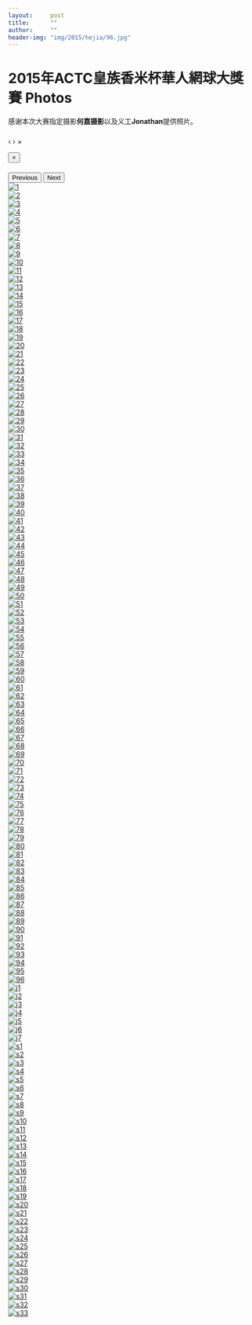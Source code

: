 ```yaml
---
layout:     post
title:      ""
author:     ""
header-img: "img/2015/hejia/96.jpg"
---
```

<h1 class="page-header">2015年ACTC皇族香米杯華人網球大獎賽 Photos</h1>
感谢本次大赛指定摄影<b>何嘉摄影</b>以及义工<b>Jonathan</b>提供照片。

<div id="blueimp-gallery" class="blueimp-gallery" data-use-bootstrap-modal="false">
  <!-- The container for the modal slides -->
  <div class="slides"></div>
  <!-- Controls for the borderless lightbox -->
  <h3 class="title"></h3>
  <a class="prev">‹</a>
  <a class="next">›</a>
  <a class="close">×</a>
  <a class="play-pause"></a>
  <ol class="indicator"></ol>
  <!-- The modal dialog, which will be used to wrap the lightbox content -->
  <div class="modal fade">
    <div class="modal-dialog">
      <div class="modal-content">
        <div class="modal-header">
          <button type="button" class="close" aria-hidden="true">&times;</button>
          <h4 class="modal-title"></h4>
        </div>
        <div class="modal-body next"></div>
        <div class="modal-footer">
          <button type="button" class="btn btn-default pull-left prev">
          <i class="glyphicon glyphicon-chevron-left"></i>
          Previous
          </button>
          <button type="button" class="btn btn-primary next">
          Next
          <i class="glyphicon glyphicon-chevron-right"></i>
          </button>
        </div>
      </div>
    </div>
  </div>
</div>

<div id="links">
  <div class="row text-center">
    <div class="col-xs-4 col-sm-2 col-md-1 col-lg-1">
      <a href="{{ site.baseurl }}/img/2015/hejia/1.jpg" title="1" data-gallery> <img src="{{ site.baseurl }}/img/2015/hejia/thumbnail/1.jpg" class="img-responsive img-thumbnail" alt="1" /> </a>
    </div>
    <div class="col-xs-4 col-sm-2 col-md-1 col-lg-1">
      <a href="{{ site.baseurl }}/img/2015/hejia/2.jpg" title="2" data-gallery> <img src="{{ site.baseurl }}/img/2015/hejia/thumbnail/2.jpg" class="img-responsive img-thumbnail" alt="2" /> </a>
    </div>
    <div class="col-xs-4 col-sm-2 col-md-1 col-lg-1">
      <a href="{{ site.baseurl }}/img/2015/hejia/3.jpg" title="3" data-gallery> <img src="{{ site.baseurl }}/img/2015/hejia/thumbnail/3.jpg" class="img-responsive img-thumbnail" alt="3" /> </a>
    </div>
    <div class="col-xs-4 col-sm-2 col-md-1 col-lg-1">
      <a href="{{ site.baseurl }}/img/2015/hejia/4.jpg" title="4" data-gallery> <img src="{{ site.baseurl }}/img/2015/hejia/thumbnail/4.jpg" class="img-responsive img-thumbnail" alt="4" /> </a>
    </div>
    <div class="col-xs-4 col-sm-2 col-md-1 col-lg-1">
      <a href="{{ site.baseurl }}/img/2015/hejia/5.jpg" title="5" data-gallery> <img src="{{ site.baseurl }}/img/2015/hejia/thumbnail/5.jpg" class="img-responsive img-thumbnail" alt="5" /> </a>
    </div>
    <div class="col-xs-4 col-sm-2 col-md-1 col-lg-1">
      <a href="{{ site.baseurl }}/img/2015/hejia/6.jpg" title="6" data-gallery> <img src="{{ site.baseurl }}/img/2015/hejia/thumbnail/6.jpg" class="img-responsive img-thumbnail" alt="6" /> </a>
    </div>
    <div class="col-xs-4 col-sm-2 col-md-1 col-lg-1">
      <a href="{{ site.baseurl }}/img/2015/hejia/7.jpg" title="7" data-gallery> <img src="{{ site.baseurl }}/img/2015/hejia/thumbnail/7.jpg" class="img-responsive img-thumbnail" alt="7" /> </a>
    </div>
    <div class="col-xs-4 col-sm-2 col-md-1 col-lg-1">
      <a href="{{ site.baseurl }}/img/2015/hejia/8.jpg" title="8" data-gallery> <img src="{{ site.baseurl }}/img/2015/hejia/thumbnail/8.jpg" class="img-responsive img-thumbnail" alt="8" /> </a>
    </div>
    <div class="col-xs-4 col-sm-2 col-md-1 col-lg-1">
      <a href="{{ site.baseurl }}/img/2015/hejia/9.jpg" title="9" data-gallery> <img src="{{ site.baseurl }}/img/2015/hejia/thumbnail/9.jpg" class="img-responsive img-thumbnail" alt="9" /> </a>
    </div>
    <div class="col-xs-4 col-sm-2 col-md-1 col-lg-1">
      <a href="{{ site.baseurl }}/img/2015/hejia/10.jpg" title="10" data-gallery> <img src="{{ site.baseurl }}/img/2015/hejia/thumbnail/10.jpg" class="img-responsive img-thumbnail" alt="10" /> </a>
    </div>
    <div class="col-xs-4 col-sm-2 col-md-1 col-lg-1">
      <a href="{{ site.baseurl }}/img/2015/hejia/11.jpg" title="11" data-gallery> <img src="{{ site.baseurl }}/img/2015/hejia/thumbnail/11.jpg" class="img-responsive img-thumbnail" alt="11" /> </a>
    </div>
    <div class="col-xs-4 col-sm-2 col-md-1 col-lg-1">
      <a href="{{ site.baseurl }}/img/2015/hejia/12.jpg" title="12" data-gallery> <img src="{{ site.baseurl }}/img/2015/hejia/thumbnail/12.jpg" class="img-responsive img-thumbnail" alt="12" /> </a>
    </div>
    <div class="col-xs-4 col-sm-2 col-md-1 col-lg-1">
      <a href="{{ site.baseurl }}/img/2015/hejia/13.jpg" title="13" data-gallery> <img src="{{ site.baseurl }}/img/2015/hejia/thumbnail/13.jpg" class="img-responsive img-thumbnail" alt="13" /> </a>
    </div>
    <div class="col-xs-4 col-sm-2 col-md-1 col-lg-1">
      <a href="{{ site.baseurl }}/img/2015/hejia/14.jpg" title="14" data-gallery> <img src="{{ site.baseurl }}/img/2015/hejia/thumbnail/14.jpg" class="img-responsive img-thumbnail" alt="14" /> </a>
    </div>
    <div class="col-xs-4 col-sm-2 col-md-1 col-lg-1">
      <a href="{{ site.baseurl }}/img/2015/hejia/15.jpg" title="15" data-gallery> <img src="{{ site.baseurl }}/img/2015/hejia/thumbnail/15.jpg" class="img-responsive img-thumbnail" alt="15" /> </a>
    </div>
    <div class="col-xs-4 col-sm-2 col-md-1 col-lg-1">
      <a href="{{ site.baseurl }}/img/2015/hejia/16.jpg" title="16" data-gallery> <img src="{{ site.baseurl }}/img/2015/hejia/thumbnail/16.jpg" class="img-responsive img-thumbnail" alt="16" /> </a>
    </div>
    <div class="col-xs-4 col-sm-2 col-md-1 col-lg-1">
      <a href="{{ site.baseurl }}/img/2015/hejia/17.jpg" title="17" data-gallery> <img src="{{ site.baseurl }}/img/2015/hejia/thumbnail/17.jpg" class="img-responsive img-thumbnail" alt="17" /> </a>
    </div>
    <div class="col-xs-4 col-sm-2 col-md-1 col-lg-1">
      <a href="{{ site.baseurl }}/img/2015/hejia/18.jpg" title="18" data-gallery> <img src="{{ site.baseurl }}/img/2015/hejia/thumbnail/18.jpg" class="img-responsive img-thumbnail" alt="18" /> </a>
    </div>
    <div class="col-xs-4 col-sm-2 col-md-1 col-lg-1">
      <a href="{{ site.baseurl }}/img/2015/hejia/19.jpg" title="19" data-gallery> <img src="{{ site.baseurl }}/img/2015/hejia/thumbnail/19.jpg" class="img-responsive img-thumbnail" alt="19" /> </a>
    </div>
    <div class="col-xs-4 col-sm-2 col-md-1 col-lg-1">
      <a href="{{ site.baseurl }}/img/2015/hejia/20.jpg" title="20" data-gallery> <img src="{{ site.baseurl }}/img/2015/hejia/thumbnail/20.jpg" class="img-responsive img-thumbnail" alt="20" /> </a>
    </div>
    <div class="col-xs-4 col-sm-2 col-md-1 col-lg-1">
      <a href="{{ site.baseurl }}/img/2015/hejia/21.jpg" title="21" data-gallery> <img src="{{ site.baseurl }}/img/2015/hejia/thumbnail/21.jpg" class="img-responsive img-thumbnail" alt="21" /> </a>
    </div>
    <div class="col-xs-4 col-sm-2 col-md-1 col-lg-1">
      <a href="{{ site.baseurl }}/img/2015/hejia/22.jpg" title="22" data-gallery> <img src="{{ site.baseurl }}/img/2015/hejia/thumbnail/22.jpg" class="img-responsive img-thumbnail" alt="22" /> </a>
    </div>
    <div class="col-xs-4 col-sm-2 col-md-1 col-lg-1">
      <a href="{{ site.baseurl }}/img/2015/hejia/23.jpg" title="23" data-gallery> <img src="{{ site.baseurl }}/img/2015/hejia/thumbnail/23.jpg" class="img-responsive img-thumbnail" alt="23" /> </a>
    </div>
    <div class="col-xs-4 col-sm-2 col-md-1 col-lg-1">
      <a href="{{ site.baseurl }}/img/2015/hejia/24.jpg" title="24" data-gallery> <img src="{{ site.baseurl }}/img/2015/hejia/thumbnail/24.jpg" class="img-responsive img-thumbnail" alt="24" /> </a>
    </div>
    <div class="col-xs-4 col-sm-2 col-md-1 col-lg-1">
      <a href="{{ site.baseurl }}/img/2015/hejia/25.jpg" title="25" data-gallery> <img src="{{ site.baseurl }}/img/2015/hejia/thumbnail/25.jpg" class="img-responsive img-thumbnail" alt="25" /> </a>
    </div>
    <div class="col-xs-4 col-sm-2 col-md-1 col-lg-1">
      <a href="{{ site.baseurl }}/img/2015/hejia/26.jpg" title="26" data-gallery> <img src="{{ site.baseurl }}/img/2015/hejia/thumbnail/26.jpg" class="img-responsive img-thumbnail" alt="26" /> </a>
    </div>
    <div class="col-xs-4 col-sm-2 col-md-1 col-lg-1">
      <a href="{{ site.baseurl }}/img/2015/hejia/27.jpg" title="27" data-gallery> <img src="{{ site.baseurl }}/img/2015/hejia/thumbnail/27.jpg" class="img-responsive img-thumbnail" alt="27" /> </a>
    </div>
    <div class="col-xs-4 col-sm-2 col-md-1 col-lg-1">
      <a href="{{ site.baseurl }}/img/2015/hejia/28.jpg" title="28" data-gallery> <img src="{{ site.baseurl }}/img/2015/hejia/thumbnail/28.jpg" class="img-responsive img-thumbnail" alt="28" /> </a>
    </div>
    <div class="col-xs-4 col-sm-2 col-md-1 col-lg-1">
      <a href="{{ site.baseurl }}/img/2015/hejia/29.jpg" title="29" data-gallery> <img src="{{ site.baseurl }}/img/2015/hejia/thumbnail/29.jpg" class="img-responsive img-thumbnail" alt="29" /> </a>
    </div>
    <div class="col-xs-4 col-sm-2 col-md-1 col-lg-1">
      <a href="{{ site.baseurl }}/img/2015/hejia/30.jpg" title="30" data-gallery> <img src="{{ site.baseurl }}/img/2015/hejia/thumbnail/30.jpg" class="img-responsive img-thumbnail" alt="30" /> </a>
    </div>
    <div class="col-xs-4 col-sm-2 col-md-1 col-lg-1">
      <a href="{{ site.baseurl }}/img/2015/hejia/31.jpg" title="31" data-gallery> <img src="{{ site.baseurl }}/img/2015/hejia/thumbnail/31.jpg" class="img-responsive img-thumbnail" alt="31" /> </a>
    </div>
    <div class="col-xs-4 col-sm-2 col-md-1 col-lg-1">
      <a href="{{ site.baseurl }}/img/2015/hejia/32.jpg" title="32" data-gallery> <img src="{{ site.baseurl }}/img/2015/hejia/thumbnail/32.jpg" class="img-responsive img-thumbnail" alt="32" /> </a>
    </div>
    <div class="col-xs-4 col-sm-2 col-md-1 col-lg-1">
      <a href="{{ site.baseurl }}/img/2015/hejia/33.jpg" title="33" data-gallery> <img src="{{ site.baseurl }}/img/2015/hejia/thumbnail/33.jpg" class="img-responsive img-thumbnail" alt="33" /> </a>
    </div>
    <div class="col-xs-4 col-sm-2 col-md-1 col-lg-1">
      <a href="{{ site.baseurl }}/img/2015/hejia/34.jpg" title="34" data-gallery> <img src="{{ site.baseurl }}/img/2015/hejia/thumbnail/34.jpg" class="img-responsive img-thumbnail" alt="34" /> </a>
    </div>
    <div class="col-xs-4 col-sm-2 col-md-1 col-lg-1">
      <a href="{{ site.baseurl }}/img/2015/hejia/35.jpg" title="35" data-gallery> <img src="{{ site.baseurl }}/img/2015/hejia/thumbnail/35.jpg" class="img-responsive img-thumbnail" alt="35" /> </a>
    </div>
    <div class="col-xs-4 col-sm-2 col-md-1 col-lg-1">
      <a href="{{ site.baseurl }}/img/2015/hejia/36.jpg" title="36" data-gallery> <img src="{{ site.baseurl }}/img/2015/hejia/thumbnail/36.jpg" class="img-responsive img-thumbnail" alt="36" /> </a>
    </div>
    <div class="col-xs-4 col-sm-2 col-md-1 col-lg-1">
      <a href="{{ site.baseurl }}/img/2015/hejia/37.jpg" title="37" data-gallery> <img src="{{ site.baseurl }}/img/2015/hejia/thumbnail/37.jpg" class="img-responsive img-thumbnail" alt="37" /> </a>
    </div>
    <div class="col-xs-4 col-sm-2 col-md-1 col-lg-1">
      <a href="{{ site.baseurl }}/img/2015/hejia/38.jpg" title="38" data-gallery> <img src="{{ site.baseurl }}/img/2015/hejia/thumbnail/38.jpg" class="img-responsive img-thumbnail" alt="38" /> </a>
    </div>
    <div class="col-xs-4 col-sm-2 col-md-1 col-lg-1">
      <a href="{{ site.baseurl }}/img/2015/hejia/39.jpg" title="39" data-gallery> <img src="{{ site.baseurl }}/img/2015/hejia/thumbnail/39.jpg" class="img-responsive img-thumbnail" alt="39" /> </a>
    </div>
    <div class="col-xs-4 col-sm-2 col-md-1 col-lg-1">
      <a href="{{ site.baseurl }}/img/2015/hejia/40.jpg" title="40" data-gallery> <img src="{{ site.baseurl }}/img/2015/hejia/thumbnail/40.jpg" class="img-responsive img-thumbnail" alt="40" /> </a>
    </div>
    <div class="col-xs-4 col-sm-2 col-md-1 col-lg-1">
      <a href="{{ site.baseurl }}/img/2015/hejia/41.jpg" title="41" data-gallery> <img src="{{ site.baseurl }}/img/2015/hejia/thumbnail/41.jpg" class="img-responsive img-thumbnail" alt="41" /> </a>
    </div>
    <div class="col-xs-4 col-sm-2 col-md-1 col-lg-1">
      <a href="{{ site.baseurl }}/img/2015/hejia/42.jpg" title="42" data-gallery> <img src="{{ site.baseurl }}/img/2015/hejia/thumbnail/42.jpg" class="img-responsive img-thumbnail" alt="42" /> </a>
    </div>
    <div class="col-xs-4 col-sm-2 col-md-1 col-lg-1">
      <a href="{{ site.baseurl }}/img/2015/hejia/43.jpg" title="43" data-gallery> <img src="{{ site.baseurl }}/img/2015/hejia/thumbnail/43.jpg" class="img-responsive img-thumbnail" alt="43" /> </a>
    </div>
    <div class="col-xs-4 col-sm-2 col-md-1 col-lg-1">
      <a href="{{ site.baseurl }}/img/2015/hejia/44.jpg" title="44" data-gallery> <img src="{{ site.baseurl }}/img/2015/hejia/thumbnail/44.jpg" class="img-responsive img-thumbnail" alt="44" /> </a>
    </div>
    <div class="col-xs-4 col-sm-2 col-md-1 col-lg-1">
      <a href="{{ site.baseurl }}/img/2015/hejia/45.jpg" title="45" data-gallery> <img src="{{ site.baseurl }}/img/2015/hejia/thumbnail/45.jpg" class="img-responsive img-thumbnail" alt="45" /> </a>
    </div>
    <div class="col-xs-4 col-sm-2 col-md-1 col-lg-1">
      <a href="{{ site.baseurl }}/img/2015/hejia/46.jpg" title="46" data-gallery> <img src="{{ site.baseurl }}/img/2015/hejia/thumbnail/46.jpg" class="img-responsive img-thumbnail" alt="46" /> </a>
    </div>
    <div class="col-xs-4 col-sm-2 col-md-1 col-lg-1">
      <a href="{{ site.baseurl }}/img/2015/hejia/47.jpg" title="47" data-gallery> <img src="{{ site.baseurl }}/img/2015/hejia/thumbnail/47.jpg" class="img-responsive img-thumbnail" alt="47" /> </a>
    </div>
    <div class="col-xs-4 col-sm-2 col-md-1 col-lg-1">
      <a href="{{ site.baseurl }}/img/2015/hejia/48.jpg" title="48" data-gallery> <img src="{{ site.baseurl }}/img/2015/hejia/thumbnail/48.jpg" class="img-responsive img-thumbnail" alt="48" /> </a>
    </div>
    <div class="col-xs-4 col-sm-2 col-md-1 col-lg-1">
      <a href="{{ site.baseurl }}/img/2015/hejia/49.jpg" title="49" data-gallery> <img src="{{ site.baseurl }}/img/2015/hejia/thumbnail/49.jpg" class="img-responsive img-thumbnail" alt="49" /> </a>
    </div>
    <div class="col-xs-4 col-sm-2 col-md-1 col-lg-1">
      <a href="{{ site.baseurl }}/img/2015/hejia/50.jpg" title="50" data-gallery> <img src="{{ site.baseurl }}/img/2015/hejia/thumbnail/50.jpg" class="img-responsive img-thumbnail" alt="50" /> </a>
    </div>
    <div class="col-xs-4 col-sm-2 col-md-1 col-lg-1">
      <a href="{{ site.baseurl }}/img/2015/hejia/51.jpg" title="51" data-gallery> <img src="{{ site.baseurl }}/img/2015/hejia/thumbnail/51.jpg" class="img-responsive img-thumbnail" alt="51" /> </a>
    </div>
    <div class="col-xs-4 col-sm-2 col-md-1 col-lg-1">
      <a href="{{ site.baseurl }}/img/2015/hejia/52.jpg" title="52" data-gallery> <img src="{{ site.baseurl }}/img/2015/hejia/thumbnail/52.jpg" class="img-responsive img-thumbnail" alt="52" /> </a>
    </div>
    <div class="col-xs-4 col-sm-2 col-md-1 col-lg-1">
      <a href="{{ site.baseurl }}/img/2015/hejia/53.jpg" title="53" data-gallery> <img src="{{ site.baseurl }}/img/2015/hejia/thumbnail/53.jpg" class="img-responsive img-thumbnail" alt="53" /> </a>
    </div>
    <div class="col-xs-4 col-sm-2 col-md-1 col-lg-1">
      <a href="{{ site.baseurl }}/img/2015/hejia/54.jpg" title="54" data-gallery> <img src="{{ site.baseurl }}/img/2015/hejia/thumbnail/54.jpg" class="img-responsive img-thumbnail" alt="54" /> </a>
    </div>
    <div class="col-xs-4 col-sm-2 col-md-1 col-lg-1">
      <a href="{{ site.baseurl }}/img/2015/hejia/55.jpg" title="55" data-gallery> <img src="{{ site.baseurl }}/img/2015/hejia/thumbnail/55.jpg" class="img-responsive img-thumbnail" alt="55" /> </a>
    </div>
    <div class="col-xs-4 col-sm-2 col-md-1 col-lg-1">
      <a href="{{ site.baseurl }}/img/2015/hejia/56.jpg" title="56" data-gallery> <img src="{{ site.baseurl }}/img/2015/hejia/thumbnail/56.jpg" class="img-responsive img-thumbnail" alt="56" /> </a>
    </div>
    <div class="col-xs-4 col-sm-2 col-md-1 col-lg-1">
      <a href="{{ site.baseurl }}/img/2015/hejia/57.jpg" title="57" data-gallery> <img src="{{ site.baseurl }}/img/2015/hejia/thumbnail/57.jpg" class="img-responsive img-thumbnail" alt="57" /> </a>
    </div>
    <div class="col-xs-4 col-sm-2 col-md-1 col-lg-1">
      <a href="{{ site.baseurl }}/img/2015/hejia/58.jpg" title="58" data-gallery> <img src="{{ site.baseurl }}/img/2015/hejia/thumbnail/58.jpg" class="img-responsive img-thumbnail" alt="58" /> </a>
    </div>
    <div class="col-xs-4 col-sm-2 col-md-1 col-lg-1">
      <a href="{{ site.baseurl }}/img/2015/hejia/59.jpg" title="59" data-gallery> <img src="{{ site.baseurl }}/img/2015/hejia/thumbnail/59.jpg" class="img-responsive img-thumbnail" alt="59" /> </a>
    </div>
    <div class="col-xs-4 col-sm-2 col-md-1 col-lg-1">
      <a href="{{ site.baseurl }}/img/2015/hejia/60.jpg" title="60" data-gallery> <img src="{{ site.baseurl }}/img/2015/hejia/thumbnail/60.jpg" class="img-responsive img-thumbnail" alt="60" /> </a>
    </div>
    <div class="col-xs-4 col-sm-2 col-md-1 col-lg-1">
      <a href="{{ site.baseurl }}/img/2015/hejia/61.jpg" title="61" data-gallery> <img src="{{ site.baseurl }}/img/2015/hejia/thumbnail/61.jpg" class="img-responsive img-thumbnail" alt="61" /> </a>
    </div>
    <div class="col-xs-4 col-sm-2 col-md-1 col-lg-1">
      <a href="{{ site.baseurl }}/img/2015/hejia/62.jpg" title="62" data-gallery> <img src="{{ site.baseurl }}/img/2015/hejia/thumbnail/62.jpg" class="img-responsive img-thumbnail" alt="62" /> </a>
    </div>
    <div class="col-xs-4 col-sm-2 col-md-1 col-lg-1">
      <a href="{{ site.baseurl }}/img/2015/hejia/63.jpg" title="63" data-gallery> <img src="{{ site.baseurl }}/img/2015/hejia/thumbnail/63.jpg" class="img-responsive img-thumbnail" alt="63" /> </a>
    </div>
    <div class="col-xs-4 col-sm-2 col-md-1 col-lg-1">
      <a href="{{ site.baseurl }}/img/2015/hejia/64.jpg" title="64" data-gallery> <img src="{{ site.baseurl }}/img/2015/hejia/thumbnail/64.jpg" class="img-responsive img-thumbnail" alt="64" /> </a>
    </div>
    <div class="col-xs-4 col-sm-2 col-md-1 col-lg-1">
      <a href="{{ site.baseurl }}/img/2015/hejia/65.jpg" title="65" data-gallery> <img src="{{ site.baseurl }}/img/2015/hejia/thumbnail/65.jpg" class="img-responsive img-thumbnail" alt="65" /> </a>
    </div>
    <div class="col-xs-4 col-sm-2 col-md-1 col-lg-1">
      <a href="{{ site.baseurl }}/img/2015/hejia/66.jpg" title="66" data-gallery> <img src="{{ site.baseurl }}/img/2015/hejia/thumbnail/66.jpg" class="img-responsive img-thumbnail" alt="66" /> </a>
    </div>
    <div class="col-xs-4 col-sm-2 col-md-1 col-lg-1">
      <a href="{{ site.baseurl }}/img/2015/hejia/67.jpg" title="67" data-gallery> <img src="{{ site.baseurl }}/img/2015/hejia/thumbnail/67.jpg" class="img-responsive img-thumbnail" alt="67" /> </a>
    </div>
    <div class="col-xs-4 col-sm-2 col-md-1 col-lg-1">
      <a href="{{ site.baseurl }}/img/2015/hejia/68.jpg" title="68" data-gallery> <img src="{{ site.baseurl }}/img/2015/hejia/thumbnail/68.jpg" class="img-responsive img-thumbnail" alt="68" /> </a>
    </div>
    <div class="col-xs-4 col-sm-2 col-md-1 col-lg-1">
      <a href="{{ site.baseurl }}/img/2015/hejia/69.jpg" title="69" data-gallery> <img src="{{ site.baseurl }}/img/2015/hejia/thumbnail/69.jpg" class="img-responsive img-thumbnail" alt="69" /> </a>
    </div>
    <div class="col-xs-4 col-sm-2 col-md-1 col-lg-1">
      <a href="{{ site.baseurl }}/img/2015/hejia/70.jpg" title="70" data-gallery> <img src="{{ site.baseurl }}/img/2015/hejia/thumbnail/70.jpg" class="img-responsive img-thumbnail" alt="70" /> </a>
    </div>
    <div class="col-xs-4 col-sm-2 col-md-1 col-lg-1">
      <a href="{{ site.baseurl }}/img/2015/hejia/71.jpg" title="71" data-gallery> <img src="{{ site.baseurl }}/img/2015/hejia/thumbnail/71.jpg" class="img-responsive img-thumbnail" alt="71" /> </a>
    </div>
    <div class="col-xs-4 col-sm-2 col-md-1 col-lg-1">
      <a href="{{ site.baseurl }}/img/2015/hejia/72.jpg" title="72" data-gallery> <img src="{{ site.baseurl }}/img/2015/hejia/thumbnail/72.jpg" class="img-responsive img-thumbnail" alt="72" /> </a>
    </div>
    <div class="col-xs-4 col-sm-2 col-md-1 col-lg-1">
      <a href="{{ site.baseurl }}/img/2015/hejia/73.jpg" title="73" data-gallery> <img src="{{ site.baseurl }}/img/2015/hejia/thumbnail/73.jpg" class="img-responsive img-thumbnail" alt="73" /> </a>
    </div>
    <div class="col-xs-4 col-sm-2 col-md-1 col-lg-1">
      <a href="{{ site.baseurl }}/img/2015/hejia/74.jpg" title="74" data-gallery> <img src="{{ site.baseurl }}/img/2015/hejia/thumbnail/74.jpg" class="img-responsive img-thumbnail" alt="74" /> </a>
    </div>
    <div class="col-xs-4 col-sm-2 col-md-1 col-lg-1">
      <a href="{{ site.baseurl }}/img/2015/hejia/75.jpg" title="75" data-gallery> <img src="{{ site.baseurl }}/img/2015/hejia/thumbnail/75.jpg" class="img-responsive img-thumbnail" alt="75" /> </a>
    </div>
    <div class="col-xs-4 col-sm-2 col-md-1 col-lg-1">
      <a href="{{ site.baseurl }}/img/2015/hejia/76.jpg" title="76" data-gallery> <img src="{{ site.baseurl }}/img/2015/hejia/thumbnail/76.jpg" class="img-responsive img-thumbnail" alt="76" /> </a>
    </div>
    <div class="col-xs-4 col-sm-2 col-md-1 col-lg-1">
      <a href="{{ site.baseurl }}/img/2015/hejia/77.jpg" title="77" data-gallery> <img src="{{ site.baseurl }}/img/2015/hejia/thumbnail/77.jpg" class="img-responsive img-thumbnail" alt="77" /> </a>
    </div>
    <div class="col-xs-4 col-sm-2 col-md-1 col-lg-1">
      <a href="{{ site.baseurl }}/img/2015/hejia/78.jpg" title="78" data-gallery> <img src="{{ site.baseurl }}/img/2015/hejia/thumbnail/78.jpg" class="img-responsive img-thumbnail" alt="78" /> </a>
    </div>
    <div class="col-xs-4 col-sm-2 col-md-1 col-lg-1">
      <a href="{{ site.baseurl }}/img/2015/hejia/79.jpg" title="79" data-gallery> <img src="{{ site.baseurl }}/img/2015/hejia/thumbnail/79.jpg" class="img-responsive img-thumbnail" alt="79" /> </a>
    </div>
    <div class="col-xs-4 col-sm-2 col-md-1 col-lg-1">
      <a href="{{ site.baseurl }}/img/2015/hejia/80.jpg" title="80" data-gallery> <img src="{{ site.baseurl }}/img/2015/hejia/thumbnail/80.jpg" class="img-responsive img-thumbnail" alt="80" /> </a>
    </div>
    <div class="col-xs-4 col-sm-2 col-md-1 col-lg-1">
      <a href="{{ site.baseurl }}/img/2015/hejia/81.jpg" title="81" data-gallery> <img src="{{ site.baseurl }}/img/2015/hejia/thumbnail/81.jpg" class="img-responsive img-thumbnail" alt="81" /> </a>
    </div>
    <div class="col-xs-4 col-sm-2 col-md-1 col-lg-1">
      <a href="{{ site.baseurl }}/img/2015/hejia/82.jpg" title="82" data-gallery> <img src="{{ site.baseurl }}/img/2015/hejia/thumbnail/82.jpg" class="img-responsive img-thumbnail" alt="82" /> </a>
    </div>
    <div class="col-xs-4 col-sm-2 col-md-1 col-lg-1">
      <a href="{{ site.baseurl }}/img/2015/hejia/83.jpg" title="83" data-gallery> <img src="{{ site.baseurl }}/img/2015/hejia/thumbnail/83.jpg" class="img-responsive img-thumbnail" alt="83" /> </a>
    </div>
    <div class="col-xs-4 col-sm-2 col-md-1 col-lg-1">
      <a href="{{ site.baseurl }}/img/2015/hejia/84.jpg" title="84" data-gallery> <img src="{{ site.baseurl }}/img/2015/hejia/thumbnail/84.jpg" class="img-responsive img-thumbnail" alt="84" /> </a>
    </div>
    <div class="col-xs-4 col-sm-2 col-md-1 col-lg-1">
      <a href="{{ site.baseurl }}/img/2015/hejia/85.jpg" title="85" data-gallery> <img src="{{ site.baseurl }}/img/2015/hejia/thumbnail/85.jpg" class="img-responsive img-thumbnail" alt="85" /> </a>
    </div>
    <div class="col-xs-4 col-sm-2 col-md-1 col-lg-1">
      <a href="{{ site.baseurl }}/img/2015/hejia/86.jpg" title="86" data-gallery> <img src="{{ site.baseurl }}/img/2015/hejia/thumbnail/86.jpg" class="img-responsive img-thumbnail" alt="86" /> </a>
    </div>
    <div class="col-xs-4 col-sm-2 col-md-1 col-lg-1">
      <a href="{{ site.baseurl }}/img/2015/hejia/87.jpg" title="87" data-gallery> <img src="{{ site.baseurl }}/img/2015/hejia/thumbnail/87.jpg" class="img-responsive img-thumbnail" alt="87" /> </a>
    </div>
    <div class="col-xs-4 col-sm-2 col-md-1 col-lg-1">
      <a href="{{ site.baseurl }}/img/2015/hejia/88.jpg" title="88" data-gallery> <img src="{{ site.baseurl }}/img/2015/hejia/thumbnail/88.jpg" class="img-responsive img-thumbnail" alt="88" /> </a>
    </div>
    <div class="col-xs-4 col-sm-2 col-md-1 col-lg-1">
      <a href="{{ site.baseurl }}/img/2015/hejia/89.jpg" title="89" data-gallery> <img src="{{ site.baseurl }}/img/2015/hejia/thumbnail/89.jpg" class="img-responsive img-thumbnail" alt="89" /> </a>
    </div>
    <div class="col-xs-4 col-sm-2 col-md-1 col-lg-1">
      <a href="{{ site.baseurl }}/img/2015/hejia/90.jpg" title="90" data-gallery> <img src="{{ site.baseurl }}/img/2015/hejia/thumbnail/90.jpg" class="img-responsive img-thumbnail" alt="90" /> </a>
    </div>
    <div class="col-xs-4 col-sm-2 col-md-1 col-lg-1">
      <a href="{{ site.baseurl }}/img/2015/hejia/91.jpg" title="91" data-gallery> <img src="{{ site.baseurl }}/img/2015/hejia/thumbnail/91.jpg" class="img-responsive img-thumbnail" alt="91" /> </a>
    </div>
    <div class="col-xs-4 col-sm-2 col-md-1 col-lg-1">
      <a href="{{ site.baseurl }}/img/2015/hejia/92.jpg" title="92" data-gallery> <img src="{{ site.baseurl }}/img/2015/hejia/thumbnail/92.jpg" class="img-responsive img-thumbnail" alt="92" /> </a>
    </div>
    <div class="col-xs-4 col-sm-2 col-md-1 col-lg-1">
      <a href="{{ site.baseurl }}/img/2015/hejia/93.jpg" title="93" data-gallery> <img src="{{ site.baseurl }}/img/2015/hejia/thumbnail/93.jpg" class="img-responsive img-thumbnail" alt="93" /> </a>
    </div>
    <div class="col-xs-4 col-sm-2 col-md-1 col-lg-1">
      <a href="{{ site.baseurl }}/img/2015/hejia/94.jpg" title="94" data-gallery> <img src="{{ site.baseurl }}/img/2015/hejia/thumbnail/94.jpg" class="img-responsive img-thumbnail" alt="94" /> </a>
    </div>
    <div class="col-xs-4 col-sm-2 col-md-1 col-lg-1">
      <a href="{{ site.baseurl }}/img/2015/hejia/95.jpg" title="95" data-gallery> <img src="{{ site.baseurl }}/img/2015/hejia/thumbnail/95.jpg" class="img-responsive img-thumbnail" alt="95" /> </a>
    </div>
    <div class="col-xs-4 col-sm-2 col-md-1 col-lg-1">
      <a href="{{ site.baseurl }}/img/2015/hejia/96.jpg" title="96" data-gallery> <img src="{{ site.baseurl }}/img/2015/hejia/thumbnail/96.jpg" class="img-responsive img-thumbnail" alt="96" /> </a>
    </div>
    <div class="col-xs-4 col-sm-2 col-md-1 col-lg-1">
      <a href="{{ site.baseurl }}/img/2015/jonathan/j1.JPG" title="j1" data-gallery> <img src="{{ site.baseurl }}/img/2015/jonathan/thumbnail/j1.jpg" class="img-responsive img-thumbnail" alt="j1" /> </a>
    </div>
    <div class="col-xs-4 col-sm-2 col-md-1 col-lg-1">
      <a href="{{ site.baseurl }}/img/2015/jonathan/j2.JPG" title="j2" data-gallery> <img src="{{ site.baseurl }}/img/2015/jonathan/thumbnail/j2.jpg" class="img-responsive img-thumbnail" alt="j2" /> </a>
    </div>
    <div class="col-xs-4 col-sm-2 col-md-1 col-lg-1">
      <a href="{{ site.baseurl }}/img/2015/jonathan/j3.JPG" title="j3" data-gallery> <img src="{{ site.baseurl }}/img/2015/jonathan/thumbnail/j3.jpg" class="img-responsive img-thumbnail" alt="j3" /> </a>
    </div>
    <div class="col-xs-4 col-sm-2 col-md-1 col-lg-1">
      <a href="{{ site.baseurl }}/img/2015/jonathan/j4.JPG" title="j4" data-gallery> <img src="{{ site.baseurl }}/img/2015/jonathan/thumbnail/j4.jpg" class="img-responsive img-thumbnail" alt="j4" /> </a>
    </div>
    <div class="col-xs-4 col-sm-2 col-md-1 col-lg-1">
      <a href="{{ site.baseurl }}/img/2015/jonathan/j5.JPG" title="j5" data-gallery> <img src="{{ site.baseurl }}/img/2015/jonathan/thumbnail/j5.jpg" class="img-responsive img-thumbnail" alt="j5" /> </a>
    </div>
    <div class="col-xs-4 col-sm-2 col-md-1 col-lg-1">
      <a href="{{ site.baseurl }}/img/2015/jonathan/j6.JPG" title="j6" data-gallery> <img src="{{ site.baseurl }}/img/2015/jonathan/thumbnail/j6.jpg" class="img-responsive img-thumbnail" alt="j6" /> </a>
    </div>
    <div class="col-xs-4 col-sm-2 col-md-1 col-lg-1">
      <a href="{{ site.baseurl }}/img/2015/jonathan/j7.JPG" title="j7" data-gallery> <img src="{{ site.baseurl }}/img/2015/jonathan/thumbnail/j7.jpg" class="img-responsive img-thumbnail" alt="j7" /> </a>
    </div>
    <div class="col-xs-4 col-sm-2 col-md-1 col-lg-1">
      <a href="{{ site.baseurl }}/img/2015/jonathan/s1.JPG" title="s1" data-gallery> <img src="{{ site.baseurl }}/img/2015/jonathan/thumbnail/s1.jpg" class="img-responsive img-thumbnail" alt="s1" /> </a>
    </div>
    <div class="col-xs-4 col-sm-2 col-md-1 col-lg-1">
      <a href="{{ site.baseurl }}/img/2015/jonathan/s2.JPG" title="s2" data-gallery> <img src="{{ site.baseurl }}/img/2015/jonathan/thumbnail/s2.jpg" class="img-responsive img-thumbnail" alt="s2" /> </a>
    </div>
    <div class="col-xs-4 col-sm-2 col-md-1 col-lg-1">
      <a href="{{ site.baseurl }}/img/2015/jonathan/s3.JPG" title="s3" data-gallery> <img src="{{ site.baseurl }}/img/2015/jonathan/thumbnail/s3.jpg" class="img-responsive img-thumbnail" alt="s3" /> </a>
    </div>
    <div class="col-xs-4 col-sm-2 col-md-1 col-lg-1">
      <a href="{{ site.baseurl }}/img/2015/jonathan/s4.JPG" title="s4" data-gallery> <img src="{{ site.baseurl }}/img/2015/jonathan/thumbnail/s4.jpg" class="img-responsive img-thumbnail" alt="s4" /> </a>
    </div>
    <div class="col-xs-4 col-sm-2 col-md-1 col-lg-1">
      <a href="{{ site.baseurl }}/img/2015/jonathan/s5.JPG" title="s5" data-gallery> <img src="{{ site.baseurl }}/img/2015/jonathan/thumbnail/s5.jpg" class="img-responsive img-thumbnail" alt="s5" /> </a>
    </div>
    <div class="col-xs-4 col-sm-2 col-md-1 col-lg-1">
      <a href="{{ site.baseurl }}/img/2015/jonathan/s6.JPG" title="s6" data-gallery> <img src="{{ site.baseurl }}/img/2015/jonathan/thumbnail/s6.jpg" class="img-responsive img-thumbnail" alt="s6" /> </a>
    </div>
    <div class="col-xs-4 col-sm-2 col-md-1 col-lg-1">
      <a href="{{ site.baseurl }}/img/2015/jonathan/s7.JPG" title="s7" data-gallery> <img src="{{ site.baseurl }}/img/2015/jonathan/thumbnail/s7.jpg" class="img-responsive img-thumbnail" alt="s7" /> </a>
    </div>
    <div class="col-xs-4 col-sm-2 col-md-1 col-lg-1">
      <a href="{{ site.baseurl }}/img/2015/jonathan/s8.JPG" title="s8" data-gallery> <img src="{{ site.baseurl }}/img/2015/jonathan/thumbnail/s8.jpg" class="img-responsive img-thumbnail" alt="s8" /> </a>
    </div>
    <div class="col-xs-4 col-sm-2 col-md-1 col-lg-1">
      <a href="{{ site.baseurl }}/img/2015/jonathan/s9.JPG" title="s9" data-gallery> <img src="{{ site.baseurl }}/img/2015/jonathan/thumbnail/s9.jpg" class="img-responsive img-thumbnail" alt="s9" /> </a>
    </div>
    <div class="col-xs-4 col-sm-2 col-md-1 col-lg-1">
      <a href="{{ site.baseurl }}/img/2015/jonathan/s10.JPG" title="s10" data-gallery> <img src="{{ site.baseurl }}/img/2015/jonathan/thumbnail/s10.jpg" class="img-responsive img-thumbnail" alt="s10" /> </a>
    </div>
    <div class="col-xs-4 col-sm-2 col-md-1 col-lg-1">
      <a href="{{ site.baseurl }}/img/2015/jonathan/s11.JPG" title="s11" data-gallery> <img src="{{ site.baseurl }}/img/2015/jonathan/thumbnail/s11.jpg" class="img-responsive img-thumbnail" alt="s11" /> </a>
    </div>
    <div class="col-xs-4 col-sm-2 col-md-1 col-lg-1">
      <a href="{{ site.baseurl }}/img/2015/jonathan/s12.JPG" title="s12" data-gallery> <img src="{{ site.baseurl }}/img/2015/jonathan/thumbnail/s12.jpg" class="img-responsive img-thumbnail" alt="s12" /> </a>
    </div>
    <div class="col-xs-4 col-sm-2 col-md-1 col-lg-1">
      <a href="{{ site.baseurl }}/img/2015/jonathan/s13.JPG" title="s13" data-gallery> <img src="{{ site.baseurl }}/img/2015/jonathan/thumbnail/s13.jpg" class="img-responsive img-thumbnail" alt="s13" /> </a>
    </div>
    <div class="col-xs-4 col-sm-2 col-md-1 col-lg-1">
      <a href="{{ site.baseurl }}/img/2015/jonathan/s14.JPG" title="s14" data-gallery> <img src="{{ site.baseurl }}/img/2015/jonathan/thumbnail/s14.jpg" class="img-responsive img-thumbnail" alt="s14" /> </a>
    </div>
    <div class="col-xs-4 col-sm-2 col-md-1 col-lg-1">
      <a href="{{ site.baseurl }}/img/2015/jonathan/s15.JPG" title="s15" data-gallery> <img src="{{ site.baseurl }}/img/2015/jonathan/thumbnail/s15.jpg" class="img-responsive img-thumbnail" alt="s15" /> </a>
    </div>
    <div class="col-xs-4 col-sm-2 col-md-1 col-lg-1">
      <a href="{{ site.baseurl }}/img/2015/jonathan/s16.JPG" title="s16" data-gallery> <img src="{{ site.baseurl }}/img/2015/jonathan/thumbnail/s16.jpg" class="img-responsive img-thumbnail" alt="s16" /> </a>
    </div>
    <div class="col-xs-4 col-sm-2 col-md-1 col-lg-1">
      <a href="{{ site.baseurl }}/img/2015/jonathan/s17.JPG" title="s17" data-gallery> <img src="{{ site.baseurl }}/img/2015/jonathan/thumbnail/s17.jpg" class="img-responsive img-thumbnail" alt="s17" /> </a>
    </div>
    <div class="col-xs-4 col-sm-2 col-md-1 col-lg-1">
      <a href="{{ site.baseurl }}/img/2015/jonathan/s18.JPG" title="s18" data-gallery> <img src="{{ site.baseurl }}/img/2015/jonathan/thumbnail/s18.jpg" class="img-responsive img-thumbnail" alt="s18" /> </a>
    </div>
    <div class="col-xs-4 col-sm-2 col-md-1 col-lg-1">
      <a href="{{ site.baseurl }}/img/2015/jonathan/s19.JPG" title="s19" data-gallery> <img src="{{ site.baseurl }}/img/2015/jonathan/thumbnail/s19.jpg" class="img-responsive img-thumbnail" alt="s19" /> </a>
    </div>
    <div class="col-xs-4 col-sm-2 col-md-1 col-lg-1">
      <a href="{{ site.baseurl }}/img/2015/jonathan/s20.JPG" title="s20" data-gallery> <img src="{{ site.baseurl }}/img/2015/jonathan/thumbnail/s20.jpg" class="img-responsive img-thumbnail" alt="s20" /> </a>
    </div>
    <div class="col-xs-4 col-sm-2 col-md-1 col-lg-1">
      <a href="{{ site.baseurl }}/img/2015/jonathan/s21.JPG" title="s21" data-gallery> <img src="{{ site.baseurl }}/img/2015/jonathan/thumbnail/s21.jpg" class="img-responsive img-thumbnail" alt="s21" /> </a>
    </div>
    <div class="col-xs-4 col-sm-2 col-md-1 col-lg-1">
      <a href="{{ site.baseurl }}/img/2015/jonathan/s22.JPG" title="s22" data-gallery> <img src="{{ site.baseurl }}/img/2015/jonathan/thumbnail/s22.jpg" class="img-responsive img-thumbnail" alt="s22" /> </a>
    </div>
    <div class="col-xs-4 col-sm-2 col-md-1 col-lg-1">
      <a href="{{ site.baseurl }}/img/2015/jonathan/s23.JPG" title="s23" data-gallery> <img src="{{ site.baseurl }}/img/2015/jonathan/thumbnail/s23.jpg" class="img-responsive img-thumbnail" alt="s23" /> </a>
    </div>
    <div class="col-xs-4 col-sm-2 col-md-1 col-lg-1">
      <a href="{{ site.baseurl }}/img/2015/jonathan/s24.JPG" title="s24" data-gallery> <img src="{{ site.baseurl }}/img/2015/jonathan/thumbnail/s24.jpg" class="img-responsive img-thumbnail" alt="s24" /> </a>
    </div>
    <div class="col-xs-4 col-sm-2 col-md-1 col-lg-1">
      <a href="{{ site.baseurl }}/img/2015/jonathan/s25.JPG" title="s25" data-gallery> <img src="{{ site.baseurl }}/img/2015/jonathan/thumbnail/s25.jpg" class="img-responsive img-thumbnail" alt="s25" /> </a>
    </div>
    <div class="col-xs-4 col-sm-2 col-md-1 col-lg-1">
      <a href="{{ site.baseurl }}/img/2015/jonathan/s26.JPG" title="s26" data-gallery> <img src="{{ site.baseurl }}/img/2015/jonathan/thumbnail/s26.jpg" class="img-responsive img-thumbnail" alt="s26" /> </a>
    </div>
    <div class="col-xs-4 col-sm-2 col-md-1 col-lg-1">
      <a href="{{ site.baseurl }}/img/2015/jonathan/s27.JPG" title="s27" data-gallery> <img src="{{ site.baseurl }}/img/2015/jonathan/thumbnail/s27.jpg" class="img-responsive img-thumbnail" alt="s27" /> </a>
    </div>
    <div class="col-xs-4 col-sm-2 col-md-1 col-lg-1">
      <a href="{{ site.baseurl }}/img/2015/jonathan/s28.JPG" title="s28" data-gallery> <img src="{{ site.baseurl }}/img/2015/jonathan/thumbnail/s28.jpg" class="img-responsive img-thumbnail" alt="s28" /> </a>
    </div>
    <div class="col-xs-4 col-sm-2 col-md-1 col-lg-1">
      <a href="{{ site.baseurl }}/img/2015/jonathan/s29.JPG" title="s29" data-gallery> <img src="{{ site.baseurl }}/img/2015/jonathan/thumbnail/s29.jpg" class="img-responsive img-thumbnail" alt="s29" /> </a>
    </div>
    <div class="col-xs-4 col-sm-2 col-md-1 col-lg-1">
      <a href="{{ site.baseurl }}/img/2015/jonathan/s30.JPG" title="s30" data-gallery> <img src="{{ site.baseurl }}/img/2015/jonathan/thumbnail/s30.jpg" class="img-responsive img-thumbnail" alt="s30" /> </a>
    </div>
    <div class="col-xs-4 col-sm-2 col-md-1 col-lg-1">
      <a href="{{ site.baseurl }}/img/2015/jonathan/s31.JPG" title="s31" data-gallery> <img src="{{ site.baseurl }}/img/2015/jonathan/thumbnail/s31.jpg" class="img-responsive img-thumbnail" alt="s31" /> </a>
    </div>
    <div class="col-xs-4 col-sm-2 col-md-1 col-lg-1">
      <a href="{{ site.baseurl }}/img/2015/jonathan/s32.JPG" title="s32" data-gallery> <img src="{{ site.baseurl }}/img/2015/jonathan/thumbnail/s32.jpg" class="img-responsive img-thumbnail" alt="s32" /> </a>
    </div>
    <div class="col-xs-4 col-sm-2 col-md-1 col-lg-1">
      <a href="{{ site.baseurl }}/img/2015/jonathan/s33.JPG" title="s33" data-gallery> <img src="{{ site.baseurl }}/img/2015/jonathan/thumbnail/s33.jpg" class="img-responsive img-thumbnail" alt="s33" /> </a>
    </div>
</div>
<!-- The Bootstrap Image Gallery lightbox, should be a child element of the document body -->
